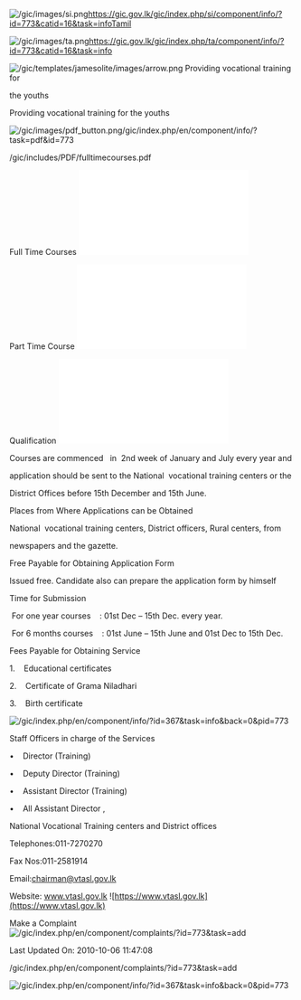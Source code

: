 <!-- Source: https://gic.gov.lk/gic/index.php/en/component/info/?id=773&catid=16&task=info -->

![/gic/images/si.png](/gic/images/si.png)https://gic.gov.lk/gic/index.php/si/component/info/?id=773&catid=16&task=infoTamil

![/gic/images/ta.png](/gic/images/ta.png)https://gic.gov.lk/gic/index.php/ta/component/info/?id=773&catid=16&task=info

![/gic/templates/jamesolite/images/arrow.png](/gic/templates/jamesolite/images/arrow.png) Providing vocational training for

the youths

Providing vocational training for the youths

![/gic/images/pdf_button.png](/gic/images/pdf_button.png)/gic/index.php/en/component/info/?task=pdf&id=773

/gic/includes/PDF/fulltimecourses.pdf

Full Time Courses ![/gic/includes/PDF/fulltimecourses.pdf](/gic/includes/PDF/fulltimecourses.pdf)

Part Time Course ![/gic/includes/PDF/parttimecourse.pdf](/gic/includes/PDF/parttimecourse.pdf)

Qualification ![/gic/includes/PDF/qualification.pdf](/gic/includes/PDF/qualification.pdf)

Courses are commenced   in  2nd week of January and July every year and

application should be sent to the National  vocational training centers or the

District Offices before 15th December and 15th June.

Places from Where Applications can be Obtained

National  vocational training centers, District officers, Rural centers, from

newspapers and the gazette.

Free Payable for Obtaining Application Form

Issued free. Candidate also can prepare the application form by himself

Time for Submission

 For one year courses    : 01st Dec – 15th Dec. every year.

 For 6 months courses    : 01st June – 15th June and 01st Dec to 15th Dec.

Fees Payable for Obtaining Service

1.    Educational certificates

2.    Certificate of Grama Niladhari

3.    Birth certificate

![/gic/index.php/en/component/info/?id=367&task=info&back=0&pid=773](/gic/index.php/en/component/info/?id=367&task=info&back=0&pid=773)

Staff Officers in charge of the Services

•    Director (Training)

•    Deputy Director (Training)

•    Assistant Director (Training)

•    All Assistant Director ,

National Vocational Training centers and District offices

Telephones:011-7270270

Fax Nos:011-2581914

Email:chairman@vtasl.gov.lk

Website: www.vtasl.gov.lk ![https://www.vtasl.gov.lk](https://www.vtasl.gov.lk)

Make a Complaint ![/gic/index.php/en/component/complaints/?id=773&task=add](/gic/index.php/en/component/complaints/?id=773&task=add)

Last Updated On: 2010-10-06 11:47:08

/gic/index.php/en/component/complaints/?id=773&task=add

![/gic/index.php/en/component/info/?id=367&task=info&back=0&pid=773](/gic/index.php/en/component/info/?id=367&task=info&back=0&pid=773)